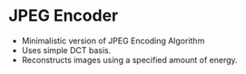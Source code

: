 # JPEG Encoder
* Minimalistic version of JPEG Encoding Algorithm
* Uses simple DCT basis.
* Reconstructs images using a specified amount of energy.
